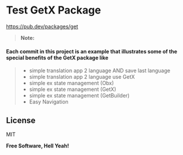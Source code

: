# Test GetX Package
https://pub.dev/packages/get
 
> **Note:**
 
 
#### <i class="icon-hdd"></i> Each commit in this project is an example that illustrates some of the special benefits of the GetX package like

 > - simple translation app 2 language AND save last language
 > - simple translation app 2 language use GetX
 > - simple ex state management (Obx)
 > - simple ex state management (GetX)
 > - simple ex state management (GetBuilder)
 > - Easy Navigation

License
----

MIT


**Free Software, Hell Yeah!**
